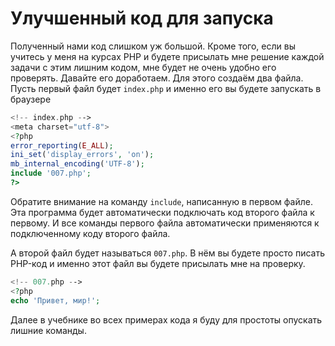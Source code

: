 # Улучшенный код для запуска

Полученный нами код слишком уж большой. Кроме того, если вы учитесь у меня на курсах PHP и будете присылать мне решение каждой задачи с этим лишним кодом, мне будет не очень удобно его проверять. Давайте его доработаем. Для этого создаём два файла. Пусть первый файл будет `index.php` и именно его вы будете запускать в браузере

```php
<!-- index.php -->
<meta charset="utf-8">
<?php
error_reporting(E_ALL);
ini_set('display_errors', 'on');
mb_internal_encoding('UTF-8');
include '007.php';
?>
```

Обратите внимание на команду `include`, написанную в первом файле. Эта программа будет автоматически подключать код второго файла к первому. И все команды первого файла автоматически применяются к подключенному коду второго файла.

А второй файл будет называться `007.php`. В нём вы будете просто писать PHP-код и именно этот файл вы будете присылать мне на проверку.

```php
<!-- 007.php -->
<?php
echo 'Привет, мир!';
```

Далее в учебнике во всех примерах кода я буду для простоты опускать лишние команды.
